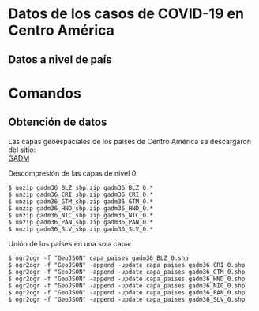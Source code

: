 # Datos de los casos de COVID-19 en Centro América

## Datos a nivel de país

# Comandos
## Obtención de datos
Las capas geoespaciales de los países de Centro América se descargaron del sitio:  
[GADM](https://gadm.org/)

Descompresión de las capas de nivel 0:
```terminal
$ unzip gadm36_BLZ_shp.zip gadm36_BLZ_0.* 
$ unzip gadm36_CRI_shp.zip gadm36_CRI_0.*
$ unzip gadm36_GTM_shp.zip gadm36_GTM_0.*
$ unzip gadm36_HND_shp.zip gadm36_HND_0.*
$ unzip gadm36_NIC_shp.zip gadm36_NIC_0.*
$ unzip gadm36_PAN_shp.zip gadm36_PAN_0.*
$ unzip gadm36_SLV_shp.zip gadm36_SLV_0.*
```

Unión de los países en una sola capa:
```terminal
$ ogr2ogr -f "GeoJSON" capa_paises gadm36_BLZ_0.shp
$ ogr2ogr -f "GeoJSON" -append -update capa_paises gadm36_CRI_0.shp
$ ogr2ogr -f "GeoJSON" -append -update capa_paises gadm36_GTM_0.shp
$ ogr2ogr -f "GeoJSON" -append -update capa_paises gadm36_HND_0.shp
$ ogr2ogr -f "GeoJSON" -append -update capa_paises gadm36_NIC_0.shp
$ ogr2ogr -f "GeoJSON" -append -update capa_paises gadm36_PAN_0.shp
$ ogr2ogr -f "GeoJSON" -append -update capa_paises gadm36_SLV_0.shp
```
